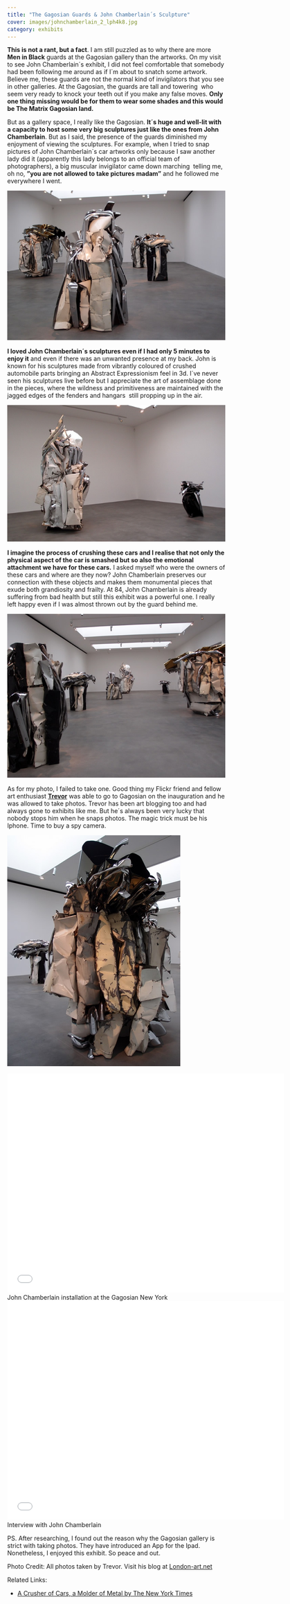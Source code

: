 ```yaml
---
title: "The Gagosian Guards & John Chamberlain´s Sculpture"
cover: images/johnchamberlain_2_lph4k8.jpg
category: exhibits
---
```


**This is not a rant, but a fact**. I am still puzzled as to why there are more **Men in Black** guards at the Gagosian gallery than the artworks. On my visit to see John Chamberlain´s exhibit, I did not feel comfortable that somebody had been following me around as if I´m about to snatch some artwork. Believe me, these guards are not the normal kind of invigilators that you see in other galleries. At the Gagosian, the guards are tall and towering  who seem very ready to knock your teeth out if you make any false moves. **Only one thing missing would be for them to wear some shades and this would be The Matrix Gagosian land.**

But as a gallery space, I really like the Gagosian. **It´s huge and well-lit with a capacity to host some very big sculptures just like the ones from John Chamberlain**. But as I said, the presence of the guards diminished my enjoyment of viewing the sculptures. For example, when I tried to snap pictures of John Chamberlain´s car artworks only because I saw another lady did it (apparently this lady belongs to an official team of photographers), a big muscular invigilator came down marching  telling me, oh no, **”you are not allowed to take pictures madam”** and he followed me everywhere I went.

![](./images/johnchamberlain_1_crjhdx.jpg)

**I loved John Chamberlain´s sculptures even if I had only 5 minutes to enjoy it** and even if there was an unwanted presence at my back. John is known for his sculptures made from vibrantly coloured of crushed automobile parts bringing an Abstract Expressionism feel in 3d. I´ve never seen his sculptures live before but I appreciate the art of assemblage done in the pieces, where the wildness and primitiveness are maintained with the jagged edges of the fenders and hangars  still propping up in the air.

![](./images/johnchamberlain_2_lph4k8.jpg)

**I imagine the process of crushing these cars and I realise that not only the physical aspect of the car is smashed but so also the emotional attachment we have for these cars.** I asked myself who were the owners of these cars and where are they now? John Chamberlain preserves our connection with these objects and makes them monumental pieces that exude both grandiosity and frailty. At 84, John Chamberlain is already suffering from bad health but still this exhibit was a powerful one. I really left happy even if I was almost thrown out by the guard behind me.

![](./images/johnchamberlain_3_ddaczd.jpg)

As for my photo, I failed to take one. Good thing my Flickr friend and fellow art enthusiast **[Trevor](http://london-art.net "Trevor")** was able to go to Gagosian on the inauguration and he was allowed to take photos. Trevor has been art blogging too and had always gone to exhibits like me. But he´s always been very lucky that nobody stops him when he snaps photos. The magic trick must be his Iphone. Time to buy a spy camera.

![](./images/johnchamberlain_4_gqsvn4.jpg)

<iframe allowfullscreen="" class="youtube-player" frameborder="0" height="505" src="//www.youtube.com/embed/eueukekMA3k?wmode=transparent&fs=1&hl=en&modestbranding=1&iv_load_policy=3&showsearch=0&rel=0&theme=dark" title="YouTube video player" type="text/html" width="640"></iframe>

<figcaption>John Chamberlain installation at the Gagosian New York</figcaption>

<iframe allowfullscreen="" class="youtube-player" frameborder="0" height="505" src="//www.youtube.com/embed/AHClgHdFvcY?wmode=transparent&fs=1&hl=en&modestbranding=1&iv_load_policy=3&showsearch=0&rel=0&theme=dark" title="YouTube video player" type="text/html" width="640"></iframe>

<figcaption>Interview with John Chamberlain</figcaption>

PS. After researching, I found out the reason why the Gagosian gallery is strict with taking photos. They have introduced an App for the Ipad. Nonetheless, I enjoyed this exhibit. So peace and out.

Photo Credit: All photos taken by Trevor. Visit his blog at [London-art.net](http://london-art.net "Trevor´s site")

Related Links:

- [A Crusher of Cars, a Molder of Metal by The New York Times](http://www.nytimes.com/2011/05/09/arts/design/john-chamberlain-the-crushed-car-sculptor.html)

